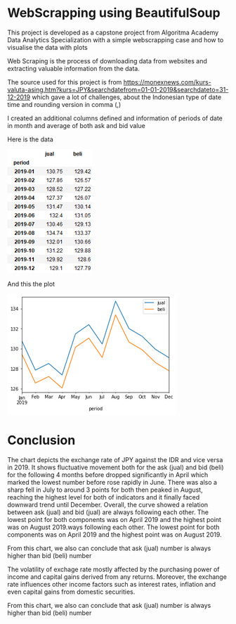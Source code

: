 # WebScrapping using BeautifulSoup

This project is developed as a capstone project from Algoritma Academy Data Analytics Specialization with a simple webscrapping case and how to visualise the data with plots

Web Scraping is the process of downloading data from websites and extracting valuable information from the data. 

The source used for this project is from https://monexnews.com/kurs-valuta-asing.htm?kurs=JPY&searchdatefrom=01-01-2019&searchdateto=31-12-2019 which gave a lot of challenges, about the Indonesian type of date time and rounding version in comma (,)

I created an additional columns defined and information of periods of date in month and average of both ask and bid value

Here is the data

![](assets/result.png)

And this the plot

![](assets/plot.png)

# Conclusion

The chart depicts the exchange rate of JPY against the IDR and vice versa in 2019. It shows fluctuative movement both for the ask (jual) and bid (beli) for the following 4 months before dropped significantly in April which marked the lowest number before rose rapidly in June. There was also a sharp fell in July to around 3 points for both then peaked in August, reaching the highest level for both of indicators and it finally faced downward trend until December. Overall, the curve showed a relation between ask (jual) and bid (jual) are always following each other. The lowest point for both components was on April 2019 and the highest point was on August 2019.ways following each other. The lowest point for both components was on April 2019 and the highest point was on August 2019.

From this chart, we also can conclude that ask (jual) number is always higher than bid (beli) number

The volatility of exchage rate mostly affected by the purchasing power of income and capital gains derived from any returns. Moreover, the exchange rate influences other income factors such as interest rates, inflation and even capital gains from domestic securities.

From this chart, we also can conclude that ask (jual) number is always higher than bid (beli) number
